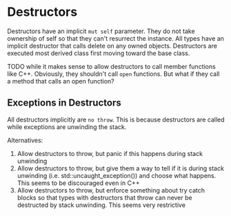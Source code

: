 # Destructors

Destructors have an implicit `mut self` parameter.  They do not take ownership of self so that they can't resurrect the instance.  All types have an implicit destructor that calls delete on any owned objects.  Destructors are executed most derived class first moving toward the base class.

TODO while it makes sense to allow destructors to call member functions like C++.  Obviously, they shouldn't call `open` functions.  But what if they call a method that calls an open function?

## Exceptions in Destructors

All destructors implicitly are `no throw`.  This is because destructors are called while exceptions are unwinding the stack.

Alternatives:

  1. Allow destructors to throw, but panic if this happens during stack unwinding
  2. Allow destructors to throw, but give them a way to tell if it is during stack unwinding (i.e. std::uncaught_exception()) and choose what happens.  This seems to be discouraged even in C++
  3. Allow destructors to throw, but enforce something about try catch blocks so that types with destructors that throw can never be destructed by stack unwinding.  This seems very restrictive

